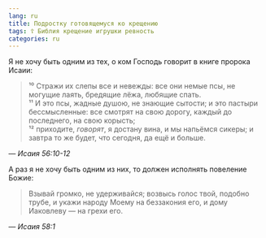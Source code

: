 ```yaml
---
lang: ru
title: Подростку готовящемуся ко крещению
tags: ☦ Библия крещение игрушки ревность
categories: ru
---
```


Я не хочу быть одним из тех, о ком Господь говорит в книге пророка Исаии:

> ¹⁰ Стражи их слепы все и невежды: все они немые псы, не могущие лаять, бредящие лёжа, любящие спать.  
> ¹¹ И это псы, жадные душою, не знающие сытости; и это пастыри бессмысленные: все смотрят на свою дорогу, каждый до последнего, на свою корысть;  
> ¹² приходите, _говорят_, я достану вина, и мы напьёмся сикеры; и завтра то же будет, что сегодня, да ещё и больше.

— <cite>Исаия&nbsp;56:10-12</cite>

А раз я не хочу быть одним из них, то должен исполнять повеление Божие:

> Взывай громко, не удерживайся; возвысь голос твой, подобно трубе, и укажи народу Моему на беззакония его, и дому Иаковлеву — на грехи его.

— <cite>Исаия&nbsp;58:1</cite>
